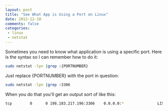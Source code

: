 ```yaml
---
layout: post
title: "See What App is Using a Port on Linux"
date: 2012-12-10
comments: false
categories:
 - linux
 - netstat
---
```

Sometimes you need to know what application is using a specific port.  Here is
the syntax so I can remember how to do it:





```sh
sudo netstat -lpn |grep :{PORTNUMBER}


```


 Just replace {PORTNUMBER} with the port in question:



```sh
sudo netstat -lpn |grep :3306
```


 When you do that you'll get an output sort of like this:



```sh
tcp        0      0 198.183.217.196:3306    0.0.0.0:*               LISTEN      880/mysqld
```






